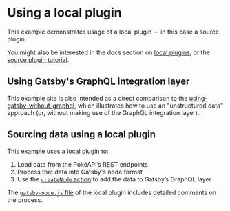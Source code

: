 # Using a local plugin

This example demonstrates usage of a local plugin -- in this case a source plugin.

You might also be interested in the docs section on [local plugins](/docs/creating-a-local-plugin/), or the [source plugin tutorial](/docs/pixabay-source-plugin-tutorial/).

## Using Gatsby's GraphQL integration layer

This example site is also intended as a direct comparison to the [using-gatsby-without-graphql](../using-gatsby-without-graphql), which illustrates how to use an "unstructured data" approach (or, without making use of the GraphQL integration layer).

## Sourcing data using a local plugin

This example uses a [local plugin](/docs/loading-plugins-from-your-local-plugins-folder/) to:

1. Load data from the PokéAPI’s REST endpoints
2. Process that data into Gatsby's node format
3. Use the [`createNode` action](/docs/actions/#createNode) to add the data to Gatsby’s GraphQL layer

The [`gatsby-node.js` file](./plugins/gatsby-source-pokeapi/gatsby-node.js) of the local plugin includes detailed comments on the process.
